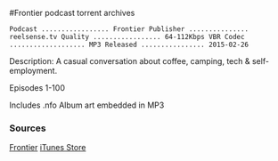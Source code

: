 #Frontier podcast torrent archives

``
Podcast ................. Frontier
Publisher ............... reelsense.tv
Quality ................. 64-112Kbps VBR
Codec ................... MP3
Released ................ 2015-02-26
``

Description:
A casual conversation about coffee, camping, tech &  self-employment.

Episodes 1-100

Includes .nfo
Album art embedded in MP3

### Sources
[Frontier](http://reelsense.tv/frontier)
[iTunes Store](https://itunes.apple.com/us/podcast/frontier/id593023155?ls=1&mt=8)
